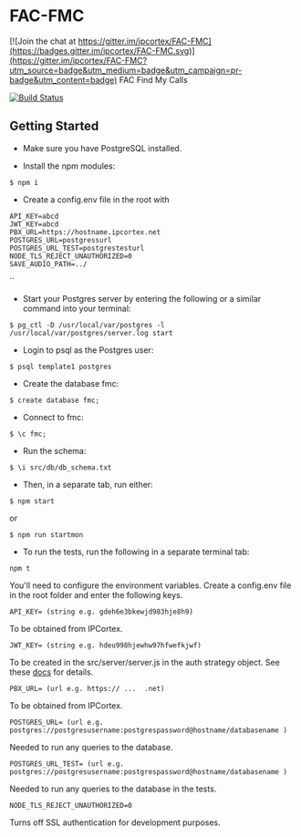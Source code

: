 # FAC-FMC

[![Join the chat at https://gitter.im/ipcortex/FAC-FMC](https://badges.gitter.im/ipcortex/FAC-FMC.svg)](https://gitter.im/ipcortex/FAC-FMC?utm_source=badge&utm_medium=badge&utm_campaign=pr-badge&utm_content=badge)
FAC Find My Calls

[![Build Status](https://travis-ci.org/ipcortex/FAC-FMC.svg?branch=master)](https://travis-ci.org/ipcortex/FAC-FMC)

## Getting Started

* Make sure you have PostgreSQL installed.

* Install the npm modules:

```
$ npm i
```

* Create a config.env file in the root with 
```
API_KEY=abcd
JWT_KEY=abcd
PBX_URL=https://hostname.ipcortex.net
POSTGRES_URL=postgressurl
POSTGRES_URL_TEST=postgrestesturl
NODE_TLS_REJECT_UNAUTHORIZED=0
SAVE_AUDIO_PATH=../
```

``
* Start your Postgres server by entering the following or a similar command into your terminal:

```
$ pg_ctl -D /usr/local/var/postgres -l /usr/local/var/postgres/server.log start

```
* Login to psql as the Postgres user:

```
$ psql template1 postgres
```

* Create the database fmc:

```
$ create database fmc;
```
* Connect to fmc:

```
$ \c fmc;
```
* Run the schema:

```
$ \i src/db/db_schema.txt
```

* Then, in a separate tab, run either:

```
$ npm start
```
or

```
$ npm run startmon
```

* To run the tests, run the following in a separate terminal tab:
```
npm t
```

You'll need to configure the environment variables. Create a config.env file in the root folder and enter the following keys.

```
API_KEY= (string e.g. gdeh6e3bkewjd983hje8h9)
```
To be obtained from IPCortex.
```
JWT_KEY= (string e.g. hdeu998hjewhw97hfwefkjwf)
```
To be created in the src/server/server.js in the auth strategy object. See these [docs](https://github.com/dwyl/hapi-auth-jwt2) for details.
```
PBX_URL= (url e.g. https:// ...  .net)
```
To be obtained from IPCortex.
```
POSTGRES_URL= (url e.g. postgres://postgresusername:postgrespassword@hostname/databasename )
```
Needed to run any queries to the database.
```
POSTGRES_URL_TEST= (url e.g. postgres://postgresusername:postgrespassword@hostname/databasename )
```
Needed to run any queries to the database in the tests.
```
NODE_TLS_REJECT_UNAUTHORIZED=0
```
Turns off SSL authentication for development purposes.
